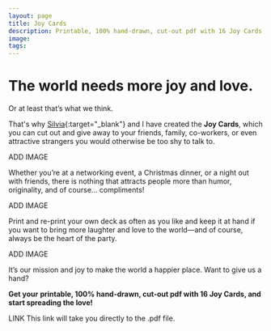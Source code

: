 ```yaml
---
layout: page
title: Joy Cards
description: Printable, 100% hand-drawn, cut-out pdf with 16 Joy Cards, to  start spreading the love!
image: 
tags:
---
```


# The world needs more joy and love.

Or at least that’s what we think.

That's why [Silvia](https://silviamakesdrawings.com){:target="_blank"} and I have created the **Joy Cards**, which you can cut out and give away to your friends, family, co-workers, or even attractive strangers you would otherwise be too shy to talk to.

ADD IMAGE

Whether you’re at a networking event, a Christmas dinner, or a night out with friends, there is nothing that attracts people more than humor, originality, and of course… compliments!


ADD IMAGE

Print and re-print your own deck as often as you like and keep it at hand if you want to bring more laughter and love to the world—and of course, always be the heart of the party.

ADD IMAGE

It’s our mission and joy to make the world a happier place. Want to give us a hand?

**Get your** **printable, 100% hand-drawn, cut-out pdf with 16 Joy Cards, and start spreading the love!**


LINK This link will take you directly to the .pdf file.

